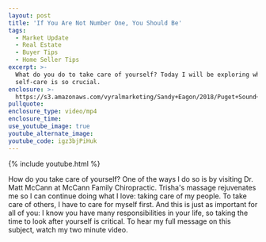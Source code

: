 ```yaml
---
layout: post
title: 'If You Are Not Number One, You Should Be'
tags:
  - Market Update
  - Real Estate
  - Buyer Tips
  - Home Seller Tips
excerpt: >-
  What do you do to take care of yourself? Today I will be exploring why
  self-care is so crucial.
enclosure: >-
  https://s3.amazonaws.com/vyralmarketing/Sandy+Eagon/2018/Puget+Sound+Real+Estate+Agent-+If+You+Are+Not+Number+One%252C+You+Should+Be.mp4
pullquote:
enclosure_type: video/mp4
enclosure_time:
use_youtube_image: true
youtube_alternate_image:
youtube_code: igz3bjPiHuk
---
```


{% include youtube.html %}

How do you take care of yourself? One of the ways I do so is by visiting Dr. Matt McCann at McCann Family Chiropractic. Trisha's massage rejuvenates me so I can continue doing what I love: taking care of my people. To take care of others, I have to care for myself first. And this is just as important for all of you: I know you have many responsibilities in your life, so taking the time to look after yourself is critical. To hear my full message on this subject, watch my two minute video.